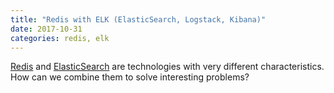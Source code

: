 ```yaml
---
title: "Redis with ELK (ElasticSearch, Logstack, Kibana)"
date: 2017-10-31
categories: redis, elk
---
```


[Redis](https://redis.io/) and [ElasticSearch](https://www.elastic.co/) are technologies with very different characteristics.  How can we combine them to solve interesting problems?  
